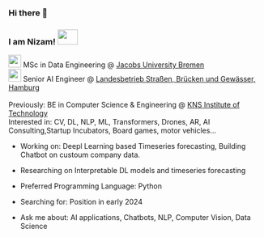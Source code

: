 ### Hi there 👋

### I am Nizam! <img src="https://media3.giphy.com/media/jY1r8EHyk4Ye9KUOUb/giphy.gif" height="30" width="40">

<img src="https://media4.giphy.com/media/YFJ2UL3qOdFaDJF7bS/giphy.gif" height="25" width="25"> MSc in Data Engineering @ <a href="https://constructor.university/programs/graduate-education/data-engineering">Jacobs University Bremen</a>
<br>
<img src="https://media4.giphy.com/media/VEnARFFwwX8ZF45d53/giphy.gif" height="25" width="25"> Senior AI Engineer @ <a href="https://lsbg.hamburg.de/">Landesbetrieb Straßen, Brücken und Gewässer, Hamburg</a>
<br>
<br>
Previously: BE in Computer Science & Engineering @ [KNS Institute of Technology](https://www.knsit.com/)
<br>
Interested in: CV, DL, NLP, ML, Transformers, Drones, AR, AI Consulting,Startup Incubators, Board games, motor vehicles...


* Working on: Deepl Learning based Timeseries forecasting, Building Chatbot on custoum company data.

* Researching on Interpretable DL models and timeseries forecasting

* Preferred Programming Language: Python

* Searching for: Position in early 2024

* Ask me about: AI applications, Chatbots, NLP, Computer Vision, Data Science
